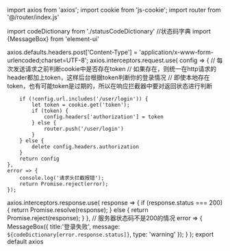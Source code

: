 

import axios from 'axios';
import cookie from 'js-cookie';
import router from '@/router/index.js'

import codeDictionary from './statusCodeDictionary'  //状态码字典
import {MessageBox} from 'element-ui'

axios.defaults.headers.post['Content-Type'] = 'application/x-www-form-urlencoded;charset=UTF-8';
axios.interceptors.request.use(
    config => {
        // 每次发送请求之前判断cookie中是否存在token
        // 如果存在，则统一在http请求的header都加上token，这样后台根据token判断你的登录情况
        // 即使本地存在token，也有可能token是过期的，所以在响应拦截器中要对返回状态进行判断

        if (!config.url.includes('/user/login')) {
            let token = cookie.get('token');
            if (token) {
                config.headers['authorization'] = token
            } else {
                router.push('/user/login')
            }
        } else {
            delete config.headers.authorization
        }
        return config
    },
    error => {
        console.log('请求头拦截报错');
        return Promise.reject(error);
    });


axios.interceptors.response.use(
    response => {
        if (response.status === 200) {
            return Promise.resolve(response);
        } else {
            return Promise.reject(response);
        }
    },
    // 服务器状态码不是200的情况
    error => {
        MessageBox({
            title:'登录失败',
            message: `${codeDictionary[error.response.status]}`,
            type: 'warning'
        });
    }
);
export default axios
